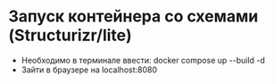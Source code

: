 <h1>Запуск контейнера со схемами (Structurizr/lite)</h1>
<ul>
  <li>Необходимо в терминале ввести: docker compose up --build -d</li>
  <li>Зайти в браузере на localhost:8080</li>
</ul>
